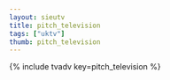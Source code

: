```yaml
--- 
layout: sieutv
title: pitch_television
tags: ["uktv"]
thumb: pitch_television
---
```

{% include tvadv key=pitch_television %}
